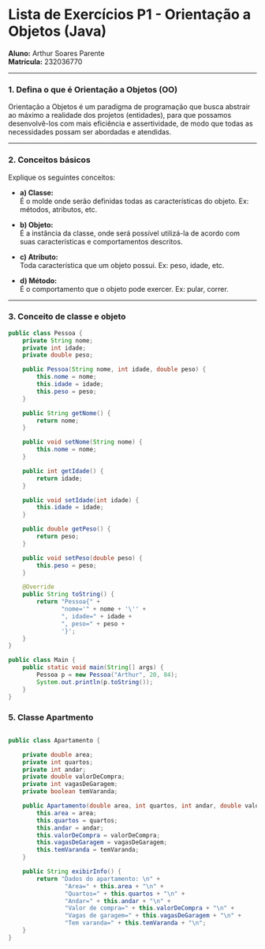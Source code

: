 # Lista de Exercícios P1 - Orientação a Objetos (Java)

**Aluno:** Arthur Soares Parente  
**Matrícula:** 232036770

---

### 1. **Defina o que é Orientação a Objetos (OO)**

Orientação a Objetos é um paradigma de programação que busca abstrair ao máximo a realidade dos projetos (entidades), para que possamos desenvolvê-los com mais eficiência e assertividade, de modo que todas as necessidades possam ser abordadas e atendidas.

---

### 2. **Conceitos básicos**

Explique os seguintes conceitos:

- **a) Classe:**  
  É o molde onde serão definidas todas as características do objeto. Ex: métodos, atributos, etc.

- **b) Objeto:**  
  É a instância da classe, onde será possível utilizá-la de acordo com suas características e comportamentos descritos.

- **c) Atributo:**  
  Toda característica que um objeto possui. Ex: peso, idade, etc.

- **d) Método:**  
  É o comportamento que o objeto pode exercer. Ex: pular, correr.

---

### 3. **Conceito de classe e objeto**

```java
public class Pessoa {
    private String nome;
    private int idade;
    private double peso;

    public Pessoa(String nome, int idade, double peso) {
        this.nome = nome;
        this.idade = idade;
        this.peso = peso;
    }

    public String getNome() {
        return nome;
    }

    public void setNome(String nome) {
        this.nome = nome;
    }

    public int getIdade() {
        return idade;
    }

    public void setIdade(int idade) {
        this.idade = idade;
    }

    public double getPeso() {
        return peso;
    }

    public void setPeso(double peso) {
        this.peso = peso;
    }

    @Override
    public String toString() {
        return "Pessoa{" +
               "nome='" + nome + '\'' +
               ", idade=" + idade +
               ", peso=" + peso +
               '}';
    }
}

public class Main {
    public static void main(String[] args) {
        Pessoa p = new Pessoa("Arthur", 20, 84);
        System.out.println(p.toString());
    }
}

```

### 5. **Classe Apartmento**

```java

public class Apartamento {

    private double area;
    private int quartos;
    private int andar;
    private double valorDeCompra;
    private int vagasDeGaragem;
    private boolean temVaranda;

    public Apartamento(double area, int quartos, int andar, double valorDeCompra, int vagasDeGaragem, boolean temVaranda) {
        this.area = area;
        this.quartos = quartos;
        this.andar = andar;
        this.valorDeCompra = valorDeCompra;
        this.vagasDeGaragem = vagasDeGaragem;
        this.temVaranda = temVaranda;
    }

    public String exibirInfo() {
        return "Dados do apartamento: \n" +
                "Area=" + this.area + "\n" +
                "Quartos=" + this.quartos + "\n" +
                "Andar=" + this.andar + "\n" +
                "Valor de compra=" + this.valorDeCompra + "\n" +
                "Vagas de garagem=" + this.vagasDeGaragem + "\n" +
                "Tem varanda=" + this.temVaranda + "\n";
    }
}

